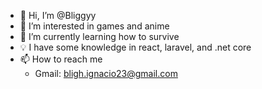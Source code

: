- 👋 Hi, I’m @Bliggyy
- 👀 I’m interested in games and anime
- 🌱 I’m currently learning how to survive
- :bulb: I have some knowledge in react, laravel, and .net core
- 📫 How to reach me 
  - Gmail: bligh.ignacio23@gmail.com

<!---
Bliggyy/Bliggyy is a ✨ special ✨ repository because its `README.md` (this file) appears on your GitHub profile.
You can click the Preview link to take a look at your changes.
--->
